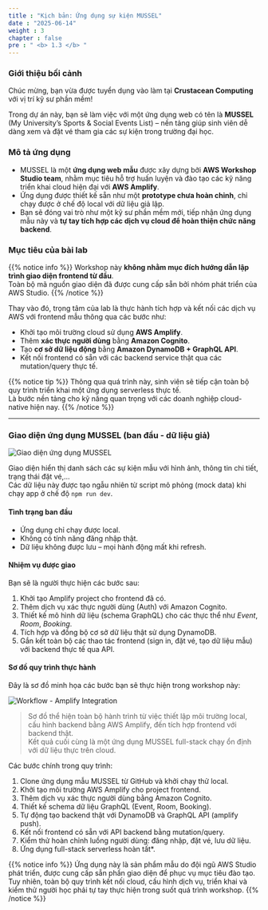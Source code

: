 ```yaml
---
title : "Kịch bản: Ứng dụng sự kiện MUSSEL"
date : "2025-06-14"
weight : 3 
chapter : false
pre : " <b> 1.3 </b> "
---
```

### Giới thiệu bối cảnh

Chúc mừng, bạn vừa được tuyển dụng vào làm tại **Crustacean Computing** với vị trí kỹ sư phần mềm!

Trong dự án này, bạn sẽ làm việc với một ứng dụng web có tên là **MUSSEL** (My University’s Sports & Social Events List) – nền tảng giúp sinh viên dễ dàng xem và đặt vé tham gia các sự kiện trong trường đại học.


### Mô tả ứng dụng

- MUSSEL là một **ứng dụng web mẫu** được xây dựng bởi **AWS Workshop Studio team**, nhằm mục tiêu hỗ trợ huấn luyện và đào tạo các kỹ năng triển khai cloud hiện đại với **AWS Amplify**.
- Ứng dụng được thiết kế sẵn như một **prototype chưa hoàn chỉnh**, chỉ chạy được ở chế độ local với dữ liệu giả lập.
- Bạn sẽ đóng vai trò như một kỹ sư phần mềm mới, tiếp nhận ứng dụng mẫu này và **tự tay tích hợp các dịch vụ cloud để hoàn thiện chức năng backend**.


### Mục tiêu của bài lab

{{% notice info %}}
Workshop này **không nhằm mục đích hướng dẫn lập trình giao diện frontend từ đầu**.  
Toàn bộ mã nguồn giao diện đã được cung cấp sẵn bởi nhóm phát triển của AWS Studio.
{{% /notice %}}

Thay vào đó, trọng tâm của lab là thực hành tích hợp và kết nối các dịch vụ AWS với frontend mẫu thông qua các bước như:

- Khởi tạo môi trường cloud sử dụng **AWS Amplify**.
- Thêm **xác thực người dùng** bằng **Amazon Cognito**.
- Tạo **cơ sở dữ liệu động** bằng **Amazon DynamoDB + GraphQL API**.
- Kết nối frontend có sẵn với các backend service thật qua các mutation/query thực tế.

{{% notice tip %}}
Thông qua quá trình này, sinh viên sẽ tiếp cận toàn bộ quy trình triển khai một ứng dụng serverless thực tế.  
Là bước nền tảng cho kỹ năng quan trọng với các doanh nghiệp cloud-native hiện nay.
{{% /notice %}}

---

### Giao diện ứng dụng MUSSEL (ban đầu - dữ liệu giả)

![Giao diện ứng dụng MUSSEL](/images/1.introduction/scenario-app-preview.png)

Giao diện hiển thị danh sách các sự kiện mẫu với hình ảnh, thông tin chi tiết, trạng thái đặt vé,...  
Các dữ liệu này được tạo ngẫu nhiên từ script mô phỏng (mock data) khi chạy app ở chế độ `npm run dev`.


#### Tình trạng ban đầu

- Ứng dụng chỉ chạy được local.
- Không có tính năng đăng nhập thật.
- Dữ liệu không được lưu – mọi hành động mất khi refresh.


#### Nhiệm vụ được giao

Bạn sẽ là người thực hiện các bước sau:

1. Khởi tạo Amplify project cho frontend đã có.
2. Thêm dịch vụ xác thực người dùng (Auth) với Amazon Cognito.
3. Thiết kế mô hình dữ liệu (schema GraphQL) cho các thực thể như *Event*, *Room*, *Booking*.
4. Tích hợp và đồng bộ cơ sở dữ liệu thật sử dụng DynamoDB.
5. Gắn kết toàn bộ các thao tác frontend (sign in, đặt vé, tạo dữ liệu mẫu) với backend thực tế qua API.

#### Sơ đồ quy trình thực hành

Đây là sơ đồ minh họa các bước bạn sẽ thực hiện trong workshop này:

![Workflow - Amplify Integration](/images/1.introduction/workflow-overview.png)

> Sơ đồ thể hiện toàn bộ hành trình từ việc thiết lập môi trường local, cấu hình backend bằng AWS Amplify, đến tích hợp frontend với backend thật.  
Kết quả cuối cùng là một ứng dụng MUSSEL full-stack chạy ổn định với dữ liệu thực trên cloud.

Các bước chính trong quy trình:
1. Clone ứng dụng mẫu MUSSEL từ GitHub và khởi chạy thử local.
2. Khởi tạo môi trường AWS Amplify  cho project frontend.
3. Thêm dịch vụ xác thực người dùng bằng Amazon Cognito.
4. Thiết kế schema dữ liệu GraphQL (Event, Room, Booking).
5. Tự động tạo backend thật với DynamoDB và GraphQL API (amplify push).
6. Kết nối frontend có sẵn với API backend bằng mutation/query.
7. Kiểm thử hoàn chỉnh luồng người dùng: đăng nhập, đặt vé, lưu dữ liệu.
8. Ứng dụng full-stack serverless hoàn tất*.


{{% notice info %}}
Ứng dụng này là sản phẩm mẫu do đội ngũ AWS Studio phát triển, được cung cấp sẵn phần giao diện để phục vụ mục tiêu đào tạo.
Tuy nhiên, toàn bộ quy trình kết nối cloud, cấu hình dịch vụ, triển khai và kiểm thử người học phải tự tay thực hiện trong suốt quá trình workshop.
{{% /notice %}}